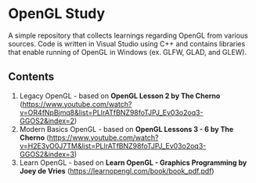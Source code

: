 # OpenGL Study
A simple repository that collects learnings regarding OpenGL from various sources. Code is written in Visual Studio using C++ and contains libraries that enable running of OpenGL in Windows (ex. GLFW, GLAD, and GLEW).

## Contents
1. Legacy OpenGL - based on **OpenGL Lesson 2 by The Cherno** (https://www.youtube.com/watch?v=OR4fNpBjmq8&list=PLlrATfBNZ98foTJPJ_Ev03o2oq3-GGOS2&index=2)
2. Modern Basics OpenGL - based on **OpenGL Lessons 3 - 6 by The Cherno** (https://www.youtube.com/watch?v=H2E3yO0J7TM&list=PLlrATfBNZ98foTJPJ_Ev03o2oq3-GGOS2&index=3)
3. Learn OpenGL - based on **Learn OpenGL - Graphics Programming by Joey de Vries** (https://learnopengl.com/book/book_pdf.pdf)